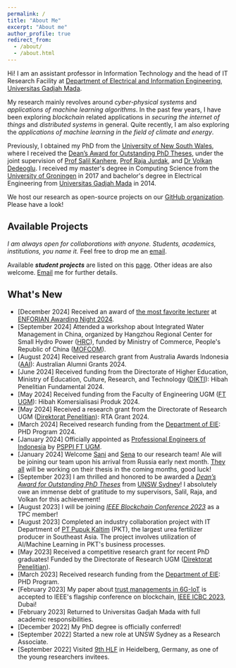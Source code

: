 ```yaml
---
permalink: /
title: "About Me"
excerpt: "About me"
author_profile: true
redirect_from: 
  - /about/
  - /about.html
---
```


Hi! I am an assistant professor in Information Technology and the head of IT Research Facility at [Department of Electrical and Information Engineering](https://jteti.ugm.ac.id/), [Universitas Gadjah Mada](https://ugm.ac.id/en).

My research mainly revolves around _cyber-physical systems_ and _applications of machine learning algorithms_. In the past few years, I have been exploring _blockchain_ related applications in _securing the internet of things_ and _distributed systems_ in general. Quite recently, I am also exploring the _applications of machine learning in the field of climate and energy_.

Previously, I obtained my PhD from the [University of New South Wales](https://www.unsw.edu.au/), where I received the [Dean’s Award for Outstanding PhD Theses](https://www.inside.unsw.edu.au/academic-excellence/deans-award-outstanding-phd-theses-recipients-announced), under the joint supervision of [Prof Salil Kanhere](https://salilkanhere.net/), [Prof Raja Jurdak](http://jurdak.com/), and [Dr Volkan Dedeoglu](https://people.csiro.au/D/V/volkan-dedeoglu). I received my master's degree in Computing Science from the [University of Groningen](https://www.rug.nl/) in 2017 and bachelor's degree in Electrical Engineering from [Universitas Gadjah Mada](https://ugm.ac.id/en) in 2014.

We host our research as open-source projects on our [GitHub organization](https://github.com/dteti-sys-rsch). Please have a look!

Available Projects
------------------
_I am always open for collaborations with anyone. Students, academics, institutions, you name it._ Feel free to drop me an [email](mailto:gdputra@ugm.ac.id).

Available _**student projects**_ are listed on this [page](https://gdputra.github.io/research/). Other ideas are also welcome. [Email](mailto:gdputra@ugm.ac.id) me for further details.

What's New
----------
- [December 2024] Received an award of [the most favorite lecturer](https://www.instagram.com/stories/highlights/17951790980903561/) at [ENFORIAN Awarding Night 2024](https://www.instagram.com/enforianugm/).
- [September 2024] Attended a workshop about Integrated Water Management in China, organized by Hangzhou Regional Center for Small Hydro Power ([HRC](https://www.hrcshp.org/)), funded by Ministry of Commerce, People's Republic of China ([MOFCOM](http://english.mofcom.gov.cn/)).
- [August 2024] Received research grant from Australia Awards Indonesia ([AAI](https://www.australiaawardsindonesia.org/news/detail/244000484/australia-awards-in-indonesia-grant-opportunity-opens-for-alumni-and-scholars)): Australian Alumni Grants 2024.
- [June 2024] Received funding from the Directorate of Higher Education, Ministry of Education, Culture, Research, and Technology ([DIKTI](https://dikti.kemdikbud.go.id/)): Hibah Penelitian Fundamental 2024.
- [May 2024] Received funding from the Faculty of Engineering UGM ([FT UGM](https://ft.ugm.ac.id/)): Hibah Komersialisasi Produk 2024.
- [May 2024] Received a research grant from the Directorate of Research UGM ([Direktorat Penelitian](https://penelitian.ugm.ac.id/)): RTA Grant 2024.
- [March 2024] Received research funding from the [Department of EIE](https://jteti.ugm.ac.id/): PHD Program 2024.
- [January 2024] Officially appointed as [Professional Engineers of Indonesia](https://www.pii.or.id/) by [PSPPI FT UGM](https://psppi.ft.ugm.ac.id/).
- [January 2024]  Welcome [Sani](https://github.com/mufidussani) and [Sena](https://github.com/adyasena) to our research team! Ale will be joining our team upon his arrival from Russia early next month. [They all](https://github.com/orgs/dteti-sys-rsch/people) will be working on their thesis in the coming months, good luck!
- [September 2023] I am thrilled and honored to be awarded a _[Dean’s Award for Outstanding PhD Theses](https://www.inside.unsw.edu.au/academic-excellence/deans-award-outstanding-phd-theses-recipients-announced)_ from [UNSW Sydney](https://www.unsw.edu.au/)! I absolutely owe an immense debt of gratitude to my supervisors, Salil, Raja, and Volkan for this achievement!
- [August 2023] I will be joining *[IEEE Blockchain Conference 2023](https://ieee-cybermatics.org/2023/blockchain/)* as a TPC member!
- [August 2023] Completed an industry collaboration project with IT Department of [PT Pupuk Kaltim](https://www.pupukkaltim.com/) (PKT), the largest urea fertilizer producer in Southeast Asia. The project involves utilization of AI/Machine Learning in PKT's business processes.
- [May 2023] Received a competitive research grant for recent PhD graduates! Funded by the Directorate of Research UGM ([Direktorat Penelitian](https://penelitian.ugm.ac.id/)).
- [March 2023] Received research funding from the [Department of EIE](https://jteti.ugm.ac.id/): PHD Program.
- [February 2023] My paper about [trust managements in 6G-IoT](https://eprints.qut.edu.au/238213/1/Privacy_preserving_Trust_Management_ICBC_2023.pdf) is accepted to IEEE's flagship conference on blockchain, [IEEE ICBC 2023](https://icbc2023.ieee-icbc.org/), Dubai!
- [February 2023] Returned to Universitas Gadjah Mada with full academic responsibilities.
- [December 2022] My PhD degree is officially conferred!
- [September 2022] Started a new role at UNSW Sydney as a Research Associate.
- [September 2022] Visited [9th HLF](https://www.heidelberg-laureate-forum.org/) in Heidelberg, Germany, as one of the young researchers invitees.
